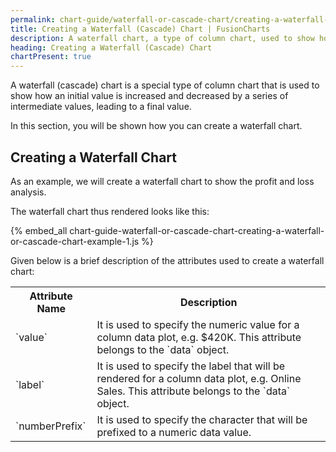 ```yaml
---
permalink: chart-guide/waterfall-or-cascade-chart/creating-a-waterfall-or-cascade-chart.html
title: Creating a Waterfall (Cascade) Chart | FusionCharts
description: A waterfall chart, a type of column chart, used to show how an initial value is increased/decreased by a series of intermediate values, to a final value
heading: Creating a Waterfall (Cascade) Chart
chartPresent: true
---
```


A waterfall (cascade) chart is a special type of column chart that is used to show how an initial value is increased and decreased by a series of intermediate values, leading to a final value.

In this section, you will be shown how you can create a waterfall chart.

## Creating a Waterfall Chart

As an example, we will create a waterfall chart to show the profit and loss analysis.

The waterfall chart thus rendered looks like this:

{% embed_all chart-guide-waterfall-or-cascade-chart-creating-a-waterfall-or-cascade-chart-example-1.js %}

Given below is a brief description of the attributes used to create a waterfall chart:

<table>
  <tr>
    <th>Attribute Name</th>
    <th>Description</th>
  </tr>
  <tr>
    <td>`value`</td>
    <td>It is used to specify the numeric value for a column data plot, e.g. $420K. This attribute belongs to the `data` object. </td>
  </tr>
  <tr>
    <td>`label`</td>
    <td>It is used to specify the label that will be rendered for a column data plot, e.g. Online Sales. This attribute belongs to the `data` object. </td>
  </tr>
  <tr>
    <td>`numberPrefix`</td>
    <td>It is used to specify the character that will be prefixed to a numeric data value.</td>
  </tr>
</table>